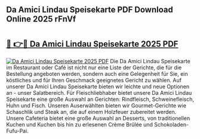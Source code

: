 ## Da Amici Lindau Speisekarte PDF Download Online 2025 rFnVf

# <h2><a href="http://gcdusfx.nevu.top/?p=Da+Amici+Lindau+Speisekarte">🔗 👉🔴 Da Amici Lindau Speisekarte 2025 PDF</a></h2>

[![Da Amici Lindau Speisekarte 2025 PDF](https://i.imgur.com/dBaPXMq.png)](http://gcdusfx.nevu.top/?p=Da+Amici+Lindau+Speisekarte)
Die Da Amici Lindau Speisekarte im Restaurant oder Café ist nicht nur eine Liste der Gerichte, die für die Bestellung angeboten werden, sondern auch eine Gelegenheit für Sie, ein köstliches und für Ihren Geschmack geeignetes Gericht zu wählen. Auf unserer Da Amici Lindau Speisekarte bieten wir leichte und neue Optionen an - unser Salatbereich. Für Fleischliebhaber bietet unsere Da Amici Lindau Speisekarte eine große Auswahl an Gerichten: Rindfleisch, Schweinefleisch, Huhn und Fisch. Unseren Auserwählten bieten wir Gourmet-Gerichte wie Schaschlik und Steak an, die auf einem Holzfeuer zubereitet werden. Unsere Cafeteria bietet eine große Auswahl an Desserts, von traditionellen Kuchen und Kuchen bis hin zu erlesenen Crème Brûlée und Schokoladen-Fufu-Pai.

